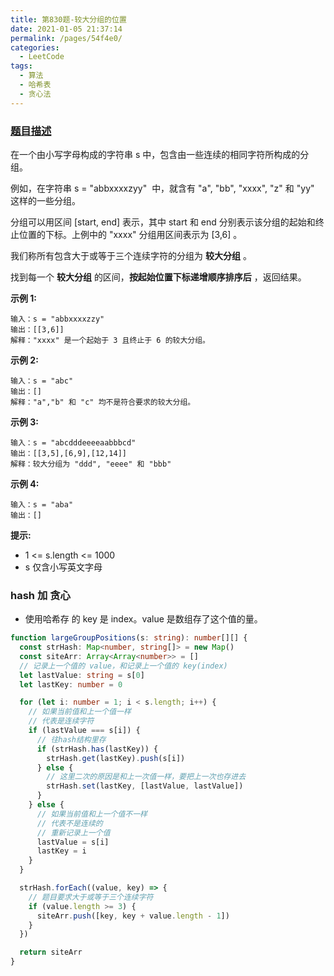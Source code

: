 ```yaml
---
title: 第830题-较大分组的位置
date: 2021-01-05 21:37:14
permalink: /pages/54f4e0/
categories:
  - LeetCode
tags:
  - 算法
  - 哈希表
  - 贪心法
---
```


### [题目描述](https://leetcode-cn.com/problems/positions-of-large-groups/)

在一个由小写字母构成的字符串 <span class="span-shadow">s</span> 中，包含由一些连续的相同字符所构成的分组。

例如，在字符串 <span class="span-shadow">s = "abbxxxxzyy"</span>  中，就含有 <span class="span-shadow">"a"</span>, <span class="span-shadow">"bb"</span>, <span class="span-shadow">"xxxx"</span>, <span class="span-shadow">"z"</span> 和 <span class="span-shadow">"yy"</span> 这样的一些分组。

分组可以用区间 <span class="span-shadow">[start, end]</span> 表示，其中 <span class="span-shadow">start</span> 和 <span class="span-shadow">end</span> 分别表示该分组的起始和终止位置的下标。上例中的 <span class="span-shadow">"xxxx"</span> 分组用区间表示为 <span class="span-shadow">[3,6]</span> 。

我们称所有包含大于或等于三个连续字符的分组为 **较大分组** 。

找到每一个 **较大分组** 的区间，**按起始位置下标递增顺序排序后** ，返回结果。

<!-- more -->

**示例 1:**

```
输入：s = "abbxxxxzzy"
输出：[[3,6]]
解释："xxxx" 是一个起始于 3 且终止于 6 的较大分组。
```

**示例 2:**

```
输入：s = "abc"
输出：[]
解释："a","b" 和 "c" 均不是符合要求的较大分组。
```

**示例 3:**

```
输入：s = "abcdddeeeeaabbbcd"
输出：[[3,5],[6,9],[12,14]]
解释：较大分组为 "ddd", "eeee" 和 "bbb"
```

**示例 4:**

```
输入：s = "aba"
输出：[]
```

**提示:**

- <span class="span-shadow">1 <= s.length <= 1000</span>
- <span class="span-shadow">s</span> 仅含小写英文字母

### hash 加 贪心

- 使用哈希存 的 key 是 index。value 是数组存了这个值的量。

```TypeScript
function largeGroupPositions(s: string): number[][] {
  const strHash: Map<number, string[]> = new Map()
  const siteArr: Array<Array<number>> = []
  // 记录上一个值的 value，和记录上一个值的 key(index)
  let lastValue: string = s[0]
  let lastKey: number = 0

  for (let i: number = 1; i < s.length; i++) {
    // 如果当前值和上一个值一样
    // 代表是连续字符
    if (lastValue === s[i]) {
      // 往hash结构里存
      if (strHash.has(lastKey)) {
        strHash.get(lastKey).push(s[i])
      } else {
        // 这里二次的原因是和上一次值一样，要把上一次也存进去
        strHash.set(lastKey, [lastValue, lastValue])
      }
    } else {
      // 如果当前值和上一个值不一样
      // 代表不是连续的
      // 重新记录上一个值
      lastValue = s[i]
      lastKey = i
    }
  }

  strHash.forEach((value, key) => {
    // 题目要求大于或等于三个连续字符
    if (value.length >= 3) {
      siteArr.push([key, key + value.length - 1])
    }
  })

  return siteArr
}
```
